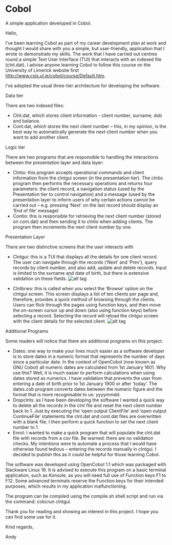 # Cobol
A simple application developed in Cobol.

Hello,

I’ve been learning Cobol as part of my career development plan at work and thought I would share with you a simple, but user-friendly, application that I wrote to demonstrate my skills. 
The work that I have carried out centres round a simple Text User Interface (TUI) that interacts with an indexed file (clnt.dat). I advise anyone learning Cobol to follow this course on the University of Limerick website first http://www.csis.ul.ie/cobol/course/Default.htm.

I’ve adopted the usual three-tier architecture for developing the software.

Data tier

There are two indexed files:
-	Clnt.dat, which stores client information - client number, surname, dob and balance.
-	Cont.dat, which stores the next client number – this, in my opinion, is the best way to automatically generate the next client number when you want to add another client.

Logic tier

There are two programs that are responsible to handling the interactions between the presentation layer and data layer:
-	Clntio: this program accepts operational commands and client information from the clntgui screen (in the presentation tier). The clntio program then performs the necessary operations and returns four parameters: the client record, a navigation status (used by the Presentation tier to control navigation) and a message (used by the presentation layer to inform users of why certain actions cannot be carried out – e.g. pressing ‘Next’ on the last record should display an ‘End of file’ message)
-	Contio: this is responsible for retrieving the next client number (stored on cont.dat) and then sending it to clntio when adding clients. The program then increments the next client number by one.
	
Presentation Layer

There are two distinctive screens that the user interacts with
-	Clntgui: this is a TUI that displays all the details for one client record. The user can navigate through the records (‘Next’ and ‘Prev’), query records by client number, and also add, update and delete records. Input is limited to the surname and date of birth, but there is extensive validation on these fields.
![alt tag](https://github.com/Notters/Cobol/blob/master/clntgui.jpg)


-	Clntbrws: this is called when you select the ‘Browse’ option on the clntgui screen. This screen displays a list of ten clients per page and, therefore, provides a quick method of browsing through the clients. Users can flick through the pages using function keys, and then move the on-screen cursor up and down (also using function keys) before selecting a record. Selecting the record will reload the clntgui screen with the client details for the selected client.
![alt tag](https://github.com/Notters/Cobol/blob/master/clntbrws.jpg)

Additional Programs

Some readers will notice that there are additional programs on this project.
-	Dates: one way to make your lives much easier as a software developer is to store dates in a numeric format that represents the number of days since a particular date. In the context of OpenCobol (now known as GNU Cobol) all numeric dates are calculated from 1st January 1601. Why use this? Well, it is much easier to perform calculations when using dates stored as numerics. I have validation that prevents the user from entering a date of birth prior to 1st January 1900 or after ‘today’. The dates.cob program converts dates between the numeric figure and the format that is more recognisable to us: yyyymmdd.
-	Dropclnts: as I have been developing the software I wanted a quick way to delete all the records in the clnt file and reset the next client number back to 1. Just by executing the ‘open output ClientFile’ and ‘open output ContinueFile’ statements the clnt.dat and cont.dat files are overwritten with a blank file. I then perform a quick function to set the next client number to 1.
-	Enrol: I wanted to make a quick program that will populate the clnt.dat file with records from a csv file. Be warned: there are no validation checks. My intentions were to automate a process that I would have otherwise found tedious – entering the records manually in clntgui. I decided to publish this as it could be helpful for those learning Cobol.

The software was developed using OpenCobol 1.1 which was packaged with Slackware Linux 16. It is advised to execute this program on a basic terminal application, such as Konsole, as you will need full use of Function keys F1 to F12. Some advanced terminals reserve the Function keys for their intended purposes, which results in my application malfunctioning.

The program can be compiled using the compile.sh shell script and run via the command: cobcrun clntgui.

Thank you for reading and showing an interest in this project. I hope you can find some use for it.

Kind regards,

Andy 

